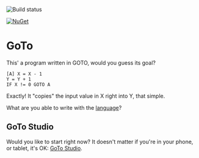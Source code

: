 ![Build status](https://marcoscm.visualstudio.com/GoTo/_apis/build/status/GoTo-.NET%20Desktop-CI)

[![NuGet](https://img.shields.io/nuget/v/GoTo.svg?label=NuGet)](https://www.nuget.org/packages/GoTo)

# GoTo

This' a program written in GOTO, would you guess its goal?

```
[A] X = X - 1
Y = Y + 1
IF X != 0 GOTO A
```

Exactly! It "copies" the input value in X right into Y, that simple.

What are you able to write with the [language](https://github.com/MarcosCobena/GoTo/wiki/Language)?

## GoTo Studio

Would you like to start right now? It doesn't matter if you're in your phone, or tablet, it's OK: [GoTo Studio](https://goto-studio.azurewebsites.net/).
